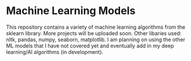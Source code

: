# Machine Learning Models
This repository contains a variety of machine learning algorithms from the sklearn library. More projects will be uploaded soon. Other libaries used: nltk, pandas, numpy, seaborn, matplotlib. I am planning on using the other ML models that I have not covered yet and eventually add in my deep learning/AI algorithms (in development). 

